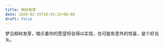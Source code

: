 ```yaml
---
title: 柳树发芽
date: 2020-02-15T20:54:12+08:00
draft: false
---
```


梦见柳树发芽，暗示着你的愿望将会得以实现，也可能有意外的惊喜，是个好兆头。